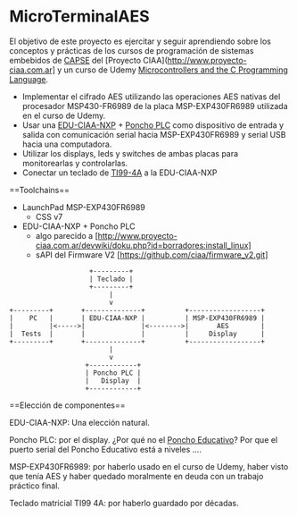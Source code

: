 # MicroTerminalAES

El objetivo de este proyecto es ejercitar y seguir aprendiendo sobre los conceptos y prácticas de los cursos de programación de sistemas embebidos de [CAPSE](http://www.proyecto-ciaa.com.ar/devwiki/doku.php?id=educacion:cursos:cursos_programacion_ciaa) del [Proyecto CIAA](http://www.proyecto-ciaa.com.ar] y un curso de Udemy [Microcontrollers and the C Programming Language](https://www.udemy.com/mcu_msp430/).

* Implementar el cifrado AES utilizando las operaciones AES nativas del procesador MSP430-FR6989 de la placa MSP-EXP430FR6989 utilizada en el curso de Udemy.
* Usar una [EDU-CIAA-NXP]() + [Poncho PLC]() como dispositivo de entrada y salida con comunicación serial hacia MSP-EXP430FR6989 y serial USB hacia una computadora.
* Utilizar los displays, leds y switches de ambas placas para monitorearlas y controlarlas. 
* Conectar un teclado de [TI99-4A](https://en.wikipedia.org/wiki/Texas_Instruments_TI-99/4A) a la EDU-CIAA-NXP

==Toolchains==
* LaunchPad MSP-EXP430FR6989
  * CSS v7
* EDU-CIAA-NXP + Poncho PLC
  * algo parecido a [http://www.proyecto-ciaa.com.ar/devwiki/doku.php?id=borradores:install_linux]
  * sAPI del Firmware V2 [https://github.com/ciaa/firmware_v2.git]


<!-- language: lang-none -->

                        +---------+ 
                        | Teclado |
                        +---------+ 
                             | 
                             v
    +---------+       +--------------+          +------------------+
    |    PC   |       | EDU-CIAA-NXP |          | MSP-EXP430FR6989 |
    |         |<----->|              |<-------->|       AES        | 
    |  Tests  |       |              |          |     Display      |
    +---------+       +--------------+          +------------------+
                             |
                             v
                       +------------+ 
                       | Poncho PLC |
                       |   Display  |
                       +------------+ 
 
==Elección de componentes==

EDU-CIAA-NXP: Una elección natural.

Poncho PLC: por el display. ¿Por qué no el [Poncho Educativo]()? Por que el puerto serial del Poncho Educativo está a niveles ....

MSP-EXP430FR6989: por haberlo usado en el curso de Udemy, haber visto que tenía AES y haber quedado moralmente en deuda con un trabajo práctico final.

Teclado matricial TI99 4A: por haberlo guardado por décadas.

